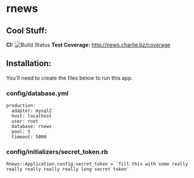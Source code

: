 rnews 
=====

## Cool Stuff:

**CI:** ![Build Status](https://secure.travis-ci.org/charliesome/rnews.png)
**Test Coverage:** http://news.charlie.bz/coverage

## Installation:

You'll need to create the files below to run this app.

### config/database.yml

    production:
      adapter: mysql2
      host: localhost
      user: root
      database: rnews
      pool: 5
      timeout: 5000

### config/initializers/secret_token.rb

    Rnews::Application.config.secret_token = 'fill this with some really really really really really long secret token'

